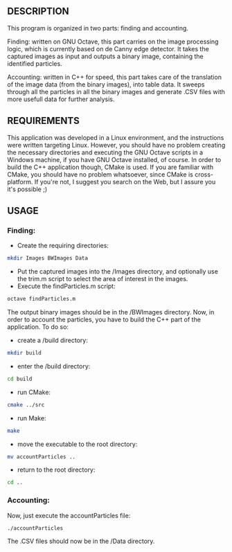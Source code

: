 ## DESCRIPTION

This program is organized in two parts: finding and accounting.

Finding: written on GNU Octave, this part carries on the image processing logic,
which is currently based on de Canny edge detector. It takes the captured
images as input and outputs a binary image, containing the identified particles.

Accounting: written in C++ for speed, this part takes care of the translation of
the image data (from the binary images), into table data. It sweeps through all
the particles in all the binary images and generate .CSV files with more usefull
data for further analysis.

## REQUIREMENTS

This application was developed in a Linux environment, and the instructions were
written targeting Linux.
However, you should have no problem creating the necessary directories and
executing the GNU Octave scripts in a Windows machine, if you have GNU Octave
installed, of course.
In order to build the C++ application though, CMake is used. If you are familiar
with CMake, you should have no problem whatsoever, since CMake is
cross-platform. If you're not, I suggest you search on the Web, but I assure
you it's possible ;)

## USAGE

### Finding:

-   Create the requiring directories:

```bash
mkdir Images BWImages Data
```

-   Put the captured images into the /Images directory, and optionally use the
    trim.m script to select the area of interest in the images.
-   Execute the findParticles.m script:

```octave
octave findParticles.m
```

The output binary images should be in the /BWImages directory.
Now, in order to account the particles, you have to build the C++ part of the
application. To do so:

-   create a /build directory:

```bash
mkdir build
```

-   enter the /build directory:

```bash
cd build
```

-   run CMake:

```bash
cmake ../src
```

-   run Make:

```bash
make
```

-   move the executable to the root directory:

```bash
mv accountParticles ..
```

-   return to the root directory:

```bash
cd ..
```

### Accounting:

Now, just execute the accountParticles file:

```bash
./accountParticles
```

The .CSV files should now be in the /Data directory.
